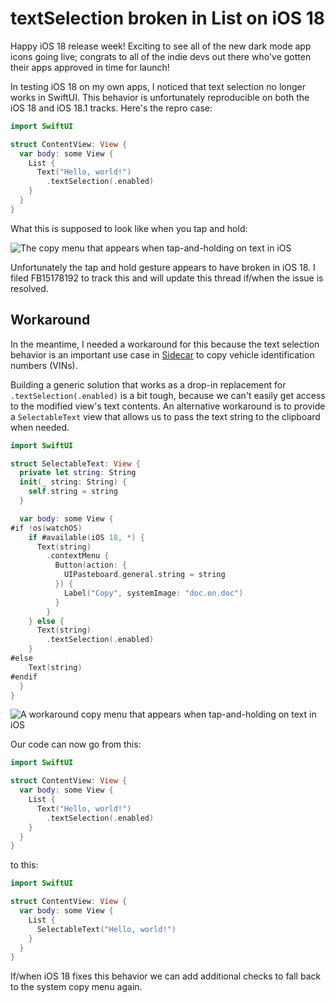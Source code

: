# textSelection broken in List on iOS 18

Happy iOS 18 release week! Exciting to see all of the new dark mode app icons going live; congrats
to all of the indie devs out there who've gotten their apps approved in time for launch!

In testing iOS 18 on my own apps, I noticed that text selection no longer works in SwiftUI. This
behavior is unfortunately reproducible on both the iOS 18 and iOS 18.1 tracks. Here's the repro
case:

```swift
import SwiftUI

struct ContentView: View {
  var body: some View {
    List {
      Text("Hello, world!")
        .textSelection(.enabled)
    }
  }
}
```

What this is supposed to look like when you tap and hold:

![The copy menu that appears when tap-and-holding on text in iOS](/gfx/SwiftUI/TextSelection/textSelection.png)

Unfortunately the tap and hold gesture appears to have broken in iOS 18. I filed FB15178192 to
track this and will update this thread if/when the issue is resolved.

## Workaround

In the meantime, I needed a workaround for this because the text selection behavior is an important
use case in [Sidecar](http://sidecar.clutch.engineering) to copy vehicle identification numbers
(VINs).

Building a generic solution that works as a drop-in replacement for `.textSelection(.enabled)` is a
bit tough, because we can't easily get access to the modified view's text contents. An alternative
workaround is to provide a `SelectableText` view that allows us to pass the text string to the
clipboard when needed.

```swift
import SwiftUI

struct SelectableText: View {
  private let string: String
  init(_ string: String) {
    self.string = string
  }

  var body: some View {
#if !os(watchOS)
    if #available(iOS 18, *) {
      Text(string)
        .contextMenu {
          Button(action: {
            UIPasteboard.general.string = string
          }) {
            Label("Copy", systemImage: "doc.on.doc")
          }
        }
    } else {
      Text(string)
        .textSelection(.enabled)
    }
#else
    Text(string)
#endif
  }
}
```

![A workaround copy menu that appears when tap-and-holding on text in iOS](/gfx/SwiftUI/TextSelection/textSelection-fixed.png)

Our code can now go from this:

```swift
import SwiftUI

struct ContentView: View {
  var body: some View {
    List {
      Text("Hello, world!")
        .textSelection(.enabled)
    }
  }
}
```

to this:

```swift
import SwiftUI

struct ContentView: View {
  var body: some View {
    List {
      SelectableText("Hello, world!")
    }
  }
}
```

If/when iOS 18 fixes this behavior we can add additional checks to fall back to the system copy
menu again.
